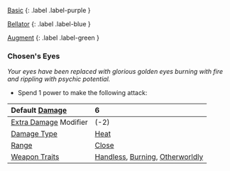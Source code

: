 [Basic](Game/Advancement-List?Basic=true)
{: .label .label-purple }

[Bellator](Game/Bellator/Bellator)
{: .label .label-blue }

[Augment](Game/Advancement-List?Augment=true)
{: .label .label-green }

### Chosen's Eyes

_Your eyes have been replaced with glorious golden eyes burning with fire and rippling with psychic potential._

- Spend 1 power to make the following attack:

| Default [Damage](Core/Weapons#Damage)                     | 6                                                                                                                         |
| :-------------------------------------------------------- | :------------------------------------------------------------------------------------------------------------------------ |
| [Extra Damage](Game/Core/Attacks#Extra%20Damage) Modifier | (-2)                                                                                                                      |
| [Damage Type](Core/Weapons#Damage%20Type)                 | [Heat](Game/Core/Injury#Heat)                                                                                             |
| [Range](Core/Weapons#Range)                               | [Close](Game/Core/Movement#Close)                                                                                         |
| [Weapon Traits](Core/Weapon-Traits)                       | [Handless](Game/Core/Blocks/Handless), [Burning](Game/Core/Blocks/Burning), [Otherworldly](Game/Core/Blocks/Otherworldly) |
